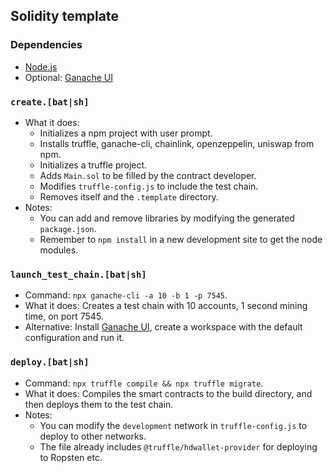 ## Solidity template

### Dependencies
- [Node.js](https://nodejs.org/en/download/)
- Optional: [Ganache UI](https://www.trufflesuite.com/ganache)

### `create.[bat|sh]`
- What it does:
  - Initializes a npm project with user prompt.
  - Installs truffle, ganache-cli, chainlink, openzeppelin, uniswap from npm.
  - Initializes a truffle project.
  - Adds `Main.sol` to be filled by the contract developer.
  - Modifies `truffle-config.js` to include the test chain.
  - Removes itself and the `.template` directory.
- Notes: 
  - You can add and remove libraries by modifying the generated `package.json`. 
  - Remember to `npm install` in a new development site to get the node modules.

### `launch_test_chain.[bat|sh]`
- Command: `npx ganache-cli -a 10 -b 1 -p 7545`.
- What it does: Creates a test chain with 10 accounts, 1 second mining time, on port 7545.
- Alternative: Install [Ganache UI](https://www.trufflesuite.com/ganache), create a workspace with the default configuration and run it.

### `deploy.[bat|sh]`
- Command: `npx truffle compile && npx truffle migrate`.
- What it does: Compiles the smart contracts to the build directory, and then deploys them to the test chain.
- Notes: 
  - You can modify the `development` network in `truffle-config.js` to deploy to other networks. 
  - The file already includes `@truffle/hdwallet-provider` for deploying to Ropsten etc.